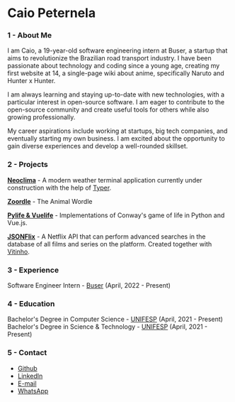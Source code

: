 # Caio Peternela

### 1 - About Me

I am Caio, a 19-year-old software engineering intern at Buser, a startup that aims to revolutionize the Brazilian road transport industry. I have been passionate about technology and coding since a young age, creating my first website at 14, a single-page wiki about anime, specifically Naruto and Hunter x Hunter.

I am always learning and staying up-to-date with new technologies, with a particular interest in open-source software. I am eager to contribute to the open-source community and create useful tools for others while also growing professionally.

My career aspirations include working at startups, big tech companies, and eventually starting my own business. I am excited about the opportunity to gain diverse experiences and develop a well-rounded skillset.

### 2 - Projects

**<a href="https://github.com/caiopeternela/neoclima" target="_blank">Neoclima</a>** - A modern weather terminal application currently under construction with the help of <a href="https://typer.tiangolo.com" target="_blank">Typer</a>.

**<a href="https://github.com/caiopeternela/zoordle" target="_blank">Zoordle</a>** - The Animal Wordle

**<a href="https://github.com/caiopeternela/pylifeandvuelife" target="_blank">Pylife & Vuelife</a>** - Implementations of Conway's game of life in Python and Vue.js.

**<a href="https://github.com/caiopeternela/jsonflix" target="_blank">JSONFlix</a>** - A Netflix API that can perform advanced searches in the database of all films and series on the platform. Created together with <a href="https://github.com/vitoiuo" target="_blank">Vitinho</a>.

### 3 - Experience

Software Engineer Intern - <a href="www.buser.com.br" target="_blank">Buser</a> (April, 2022 - Present)
### 4 - Education

Bachelor's Degree in Computer Science - <a href="https://www.unifesp.br/" target="_blank">UNIFESP</a> (April, 2021 - Present)<br>
Bachelor's Degree in Science & Technology - <a href="https://www.unifesp.br/" target="_blank">UNIFESP</a> (April, 2021 - Present)

### 5 - Contact

<!-- * [Github](https://github.com/caiopeternela) -->
* <a href="https://github.com/caiopeternela" target="_blank">Github</a>
* <a href="(https://www.linkedin.com/in/caiopeternela" target="_blank">LinkedIn</a>
* <a href="(mailto:caiopeternela.dev@gmail.com" target="_blank">E-mail</a>
* <a href="https://wa.me/5512997580849" target="_blank">WhatsApp</a>